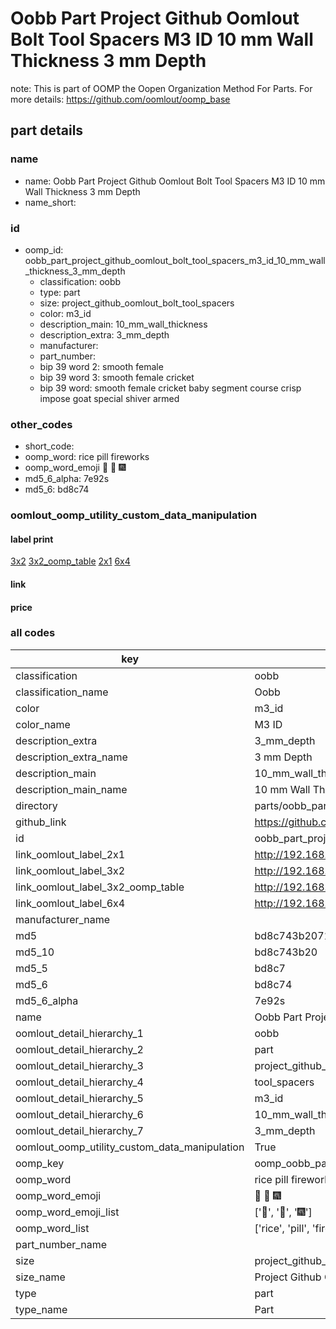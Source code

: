 # Oobb Part Project Github Oomlout Bolt Tool Spacers M3 ID 10 mm Wall Thickness 3 mm Depth  

note: This is part of OOMP the Oopen Organization Method For Parts. For more details: https://github.com/oomlout/oomp_base

##  part details
  







### name
* name: Oobb Part Project Github Oomlout Bolt Tool Spacers M3 ID 10 mm Wall Thickness 3 mm Depth
* name_short: 
### id
* oomp_id: oobb_part_project_github_oomlout_bolt_tool_spacers_m3_id_10_mm_wall_thickness_3_mm_depth
  * classification: oobb
  * type: part
  * size: project_github_oomlout_bolt_tool_spacers
  * color: m3_id
  * description_main: 10_mm_wall_thickness
  * description_extra: 3_mm_depth
  * manufacturer: 
  * part_number: 
  * bip 39 word 2: smooth female
  * bip 39 word 3: smooth female cricket
  * bip 39 word: smooth female cricket baby segment course crisp impose goat special shiver armed

### other_codes
* short_code: 
* oomp_word: rice pill fireworks
* oomp_word_emoji :rice: :pill: :fireworks:
* md5_6_alpha: 7e92s
* md5_6: bd8c74






### oomlout_oomp_utility_custom_data_manipulation
#### label print
[3x2](http://192.168.1.245:1112/?label=oomp%207e92s)
[3x2_oomp_table](http://192.168.1.108:1112/?label=oomp%207e92s)
[2x1](http://192.168.1.242:1112/?label=oomp%207e92s)
[6x4](http://192.168.1.55:1112/?label=oomp%207e92s)    

#### link

                              

#### price







### all codes 
| key | value |  
| --- | --- |  
| classification | oobb |  
| classification_name | Oobb |  
| color | m3_id |  
| color_name | M3 ID |  
| description_extra | 3_mm_depth |  
| description_extra_name | 3 mm Depth |  
| description_main | 10_mm_wall_thickness |  
| description_main_name | 10 mm Wall Thickness |  
| directory | parts/oobb_part_project_github_oomlout_bolt_tool_spacers_m3_id_10_mm_wall_thickness_3_mm_depth |  
| github_link | https://github.com/oomlout/oomlout_oomp_part_src/tree/main/parts/oobb_part_project_github_oomlout_bolt_tool_spacers_m3_id_10_mm_wall_thickness_3_mm_depth |  
| id | oobb_part_project_github_oomlout_bolt_tool_spacers_m3_id_10_mm_wall_thickness_3_mm_depth |  
| link_oomlout_label_2x1 | http://192.168.1.242:1112/?label=oomp%207e92s |  
| link_oomlout_label_3x2 | http://192.168.1.245:1112/?label=oomp%207e92s |  
| link_oomlout_label_3x2_oomp_table | http://192.168.1.108:1112/?label=oomp%207e92s |  
| link_oomlout_label_6x4 | http://192.168.1.55:1112/?label=oomp%207e92s |  
| manufacturer_name |  |  
| md5 | bd8c743b2071e674c561911066d53e67 |  
| md5_10 | bd8c743b20 |  
| md5_5 | bd8c7 |  
| md5_6 | bd8c74 |  
| md5_6_alpha | 7e92s |  
| name | Oobb Part Project Github Oomlout Bolt Tool Spacers M3 ID 10 mm Wall Thickness 3 mm Depth |  
| oomlout_detail_hierarchy_1 | oobb |  
| oomlout_detail_hierarchy_2 | part |  
| oomlout_detail_hierarchy_3 | project_github_bolt |  
| oomlout_detail_hierarchy_4 | tool_spacers |  
| oomlout_detail_hierarchy_5 | m3_id |  
| oomlout_detail_hierarchy_6 | 10_mm_wall_thickness |  
| oomlout_detail_hierarchy_7 | 3_mm_depth |  
| oomlout_oomp_utility_custom_data_manipulation | True |  
| oomp_key | oomp_oobb_part_project_github_oomlout_bolt_tool_spacers_m3_id_10_mm_wall_thickness_3_mm_depth |  
| oomp_word | rice pill fireworks |  
| oomp_word_emoji | :rice: :pill: :fireworks: |  
| oomp_word_emoji_list | [':rice:', ':pill:', ':fireworks:'] |  
| oomp_word_list | ['rice', 'pill', 'fireworks'] |  
| part_number_name |  |  
| size | project_github_oomlout_bolt_tool_spacers |  
| size_name | Project Github Oomlout Bolt Tool Spacers |  
| type | part |  
| type_name | Part |  
